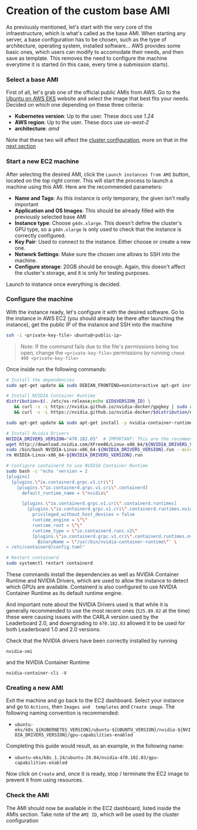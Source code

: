 # Creation of the custom base AMI

As previously mentioned, let's start with the very core of the infraestructure, which is what's called as the base AMI. When starting any server, a base configuration has to be chosen, such as the type of architecture, operating system, installed software... AWS provides some basic ones, which users can modify to accomodate their needs, and then save as template. This removes the need to configure the machine everytime it is started (in this case, every time a submission starts).

### Select a base AMI

First of all, let's grab one of the official public AMIs from AWS. Go to the [Ubuntu on AWS EKS](https://cloud-images.ubuntu.com/docs/aws/eks/) website and select the image that best fits your needs. Decided on which one depending on these three criteria:

- **Kubernetes version**: Up to the user. These docs use *1.24*
- **AWS region**: Up to the user. These docs use *us-west-2*
- **architecture**: *amd*

Note that these two will affect the [cluster configuration](leaderboard_1.0/config/leaderboard-cluster.yaml), more on that in the [next section](leaderboard_1.0/docs/3_creation_of_the_cluster.md)

### Start a new EC2 machine

After selecting the desired AMI, click the `Launch instances from AMI` button, located on the top right corner. This will start the process to launch a machine using this AMI. Here are the recommended parameters:

- **Name and Tags**: As this instance is only temporary, the given isn't really important
- **Application and OS Images**: This should be already filled with the previously selected base AMI
- **Instance type**: Choose `g4dn.xlarge`. This doesn't define the cluster's GPU type, so a `g4dn.xlarge` is only used to check that the instance is correctly configured.
- **Key Pair**: Used to connect to the instance. Either choose or create a new one.
- **Network Settings**: Make sure the chosen one allows to SSH into the machine.
- **Configure storage**: 20GB should be enough. Again, this doesn't affect the cluster's storage, and it is only for testing purposes.

Launch to instance once everything is decided.

### Configure the machine

With the instance ready, let's configure it with the desired software. Go to the instance in AWS EC2 (you should already be there after launching the instance), get the public IP of the instance and SSH into the machine

```bash
ssh -i <private-key-file> ubuntu@<public-ip>
```

> Note: If the command fails due to the file's permissions being too open, change the `<private-key-file>` permissions by running `chmod 400 <private-key-file>`

Once inside run the following commands:

```bash
# Install the dependencies
sudo apt-get update && sudo DEBIAN_FRONTEND=noninteractive apt-get install -q -y make gcc xserver-xorg mesa-utils libvulkan1 pkg-config && sudo rm -rf /var/lib/apt/lists/*

# Install NVIDIA Container Runtime
distribution=$(. /etc/os-release;echo $ID$VERSION_ID) \
   && curl -s -L https://nvidia.github.io/nvidia-docker/gpgkey | sudo apt-key add - \
   && curl -s -L https://nvidia.github.io/nvidia-docker/$distribution/nvidia-docker.list | sudo tee /etc/apt/sources.list.d/nvidia-docker.list

sudo apt-get update && sudo apt-get install -y nvidia-container-runtime && sudo rm -rf /var/lib/apt/lists/*

# Install Nvidia Drivers
NVIDIA_DRIVERS_VERSION="470.182.03"  # IMPORTANT: This are the recommended drivers to use.
wget http://download.nvidia.com/XFree86/Linux-x86_64/${NVIDIA_DRIVERS_VERSION}/NVIDIA-Linux-x86_64-${NVIDIA_DRIVERS_VERSION}.run
sudo /bin/bash NVIDIA-Linux-x86_64-${NVIDIA_DRIVERS_VERSION}.run --accept-license --no-questions --ui=none
rm NVIDIA-Linux-x86_64-${NVIDIA_DRIVERS_VERSION}.run

# Configure containerd to use NVIDIA Container Runtime
sudo bash -c "echo 'version = 2
[plugins]
  [plugins.\"io.containerd.grpc.v1.cri\"]
    [plugins.\"io.containerd.grpc.v1.cri\".containerd]
      default_runtime_name = \"nvidia\"

      [plugins.\"io.containerd.grpc.v1.cri\".containerd.runtimes]
        [plugins.\"io.containerd.grpc.v1.cri\".containerd.runtimes.nvidia]
          privileged_without_host_devices = false
          runtime_engine = \"\"
          runtime_root = \"\"
          runtime_type = \"io.containerd.runc.v2\"
          [plugins.\"io.containerd.grpc.v1.cri\".containerd.runtimes.nvidia.options]
            BinaryName = \"/usr/bin/nvidia-container-runtime\"' \
> /etc/containerd/config.toml"

# Restart containerd
sudo systemctl restart containerd
```

These commands install the dependencies as well as NVIDIA Container Runtime and NVIDIA Drivers, which are used to allow the instance to detect which GPUs are available. Containerd is also configured to use NVIDIA Container Runtime as its default runtime engine.

And important note about the NVIDIA Drivers used is that while it is generally recommended to use the most recent ones (`525.89.02` at the time) these were causing issues with the CARLA version used by the Leaderboard 2.0, and downgrading to `470.182.03` allowed it to be used for both Leaderboard 1.0 and 2.0 versions.

Check that the NVIDIA drivers have been correctly installed by running
```
nvidia-smi
```

and the NVIDIA Container Runtime
```
nvidia-container-cli -V
```

### Creating a new AMI

Exit the machine and go back to the EC2 dashboard. Select your instance and go to `Actions`, then `Images and 
templates` and `Create image`. The following naming convention is recommended:

* `ubuntu-eks/k8s_${KUBERNETES_VERSION}/ubuntu-${UBUNTU_VERSION}/nvidia-${NVIDIA_DRIVERS_VERSION}/gpu-capabilities-enabled`

Completing this guide would result, as an example, in the following name:

* `ubuntu-eks/k8s_1.24/ubuntu-20.04/nvidia-470.182.03/gpu-capabilities-enabled`

Now click on `Create` and, once it is ready, stop / terminate the EC2 image to prevent it from using resources.

### Check the AMI

The AMI should now be available in the EC2 dashboard, listed inside the AMIs section. Take note of the `AMI ID`, which will be used by the cluster configuration